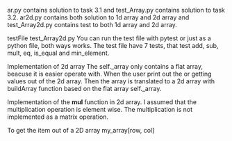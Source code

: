 ar.py contains solution to task 3.1 and test_Array.py contains solution to task 3.2. 
ar2d.py contains both solution to 1d array and 2d array and test_Array2d.py contains test to both 1d array and 2d array. 


testFile test_Array2d.py 
You can run the test file with pytest or just as a python file, both ways works.
The test file have 7 tests, that test add, sub, mult, eq, is_equal and min_element.

Implementation of 2d array
The self._array only contains a flat array, beacuse it is easier operate with.
When the user print out the or getting values out of the 2d array. Then the array is
translated to a 2d array with buildArray function based on the flat array self._array.

Implementation of the __mul__ function in 2d array. I assumed that the multiplication operation is element wise.
The multiplication is not implemented as a matrix operation.

To get the item out of a 2D array my_array[row, col]